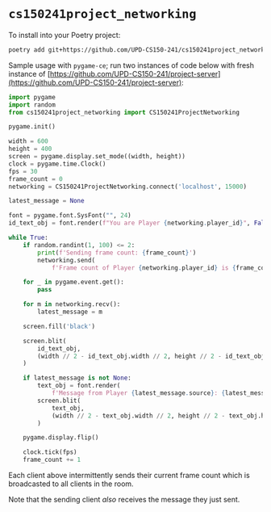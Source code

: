 # `cs150241project_networking`

To install into your Poetry project:

```bash
poetry add git+https://github.com/UPD-CS150-241/cs150241project_networking
```

Sample usage with `pygame-ce`; run two instances of code below with fresh instance of [https://github.com/UPD-CS150-241/project-server](https://github.com/UPD-CS150-241/project-server):

```python
import pygame
import random
from cs150241project_networking import CS150241ProjectNetworking

pygame.init()

width = 600
height = 400
screen = pygame.display.set_mode((width, height))
clock = pygame.time.Clock()
fps = 30
frame_count = 0
networking = CS150241ProjectNetworking.connect('localhost', 15000)

latest_message = None

font = pygame.font.SysFont("", 24)
id_text_obj = font.render(f"You are Player {networking.player_id}", False, 'white')

while True:
    if random.randint(1, 100) <= 2:
        print(f'Sending frame count: {frame_count}')
        networking.send(
            f'Frame count of Player {networking.player_id} is {frame_count}')

    for _ in pygame.event.get():
        pass

    for m in networking.recv():
        latest_message = m

    screen.fill('black')

    screen.blit(
        id_text_obj,
        (width // 2 - id_text_obj.width // 2, height // 2 - id_text_obj.height // 2 - 50)
    )

    if latest_message is not None:
        text_obj = font.render(
            f'Message from Player {latest_message.source}: {latest_message.payload}', False, 'white')
        screen.blit(
            text_obj,
            (width // 2 - text_obj.width // 2, height // 2 - text_obj.height // 2 + 50)
        )

    pygame.display.flip()

    clock.tick(fps)
    frame_count += 1
```

Each client above intermittently sends their current frame count which is broadcasted to all clients in the room.

Note that the sending client _also_ receives the message they just sent.
